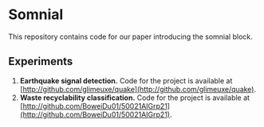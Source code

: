 # Somnial

This repository contains code for our paper introducing the somnial block.

## Experiments

1. **Earthquake signal detection.** Code for the project is available at [http://github.com/glimeuxe/quake](http://github.com/glimeuxe/quake).
2. **Waste recyclability classification.** Code for the project is available at [http://github.com/BoweiDu01/50021AIGrp21](http://github.com/BoweiDu01/50021AIGrp21).
